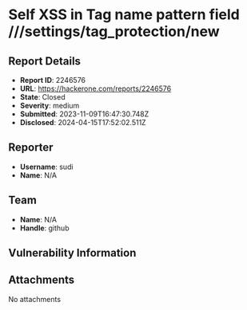 # Self XSS in  Tag name pattern field /<username>/<reponame>/settings/tag_protection/new 

## Report Details
- **Report ID**: 2246576
- **URL**: https://hackerone.com/reports/2246576
- **State**: Closed
- **Severity**: medium
- **Submitted**: 2023-11-09T16:47:30.748Z
- **Disclosed**: 2024-04-15T17:52:02.511Z

## Reporter
- **Username**: sudi
- **Name**: N/A

## Team
- **Name**: N/A
- **Handle**: github

## Vulnerability Information


## Attachments
No attachments
